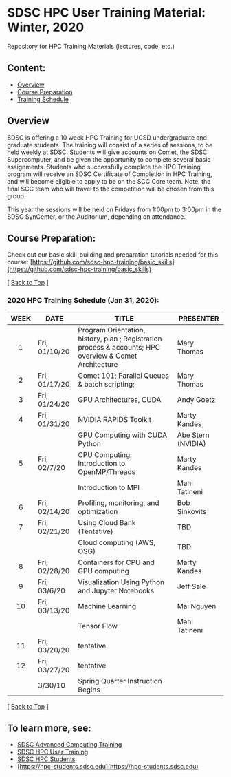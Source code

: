 # SDSC HPC User Training Material:  Winter, 2020
Repository for HPC Training Materials (lectures, code, etc.)

## Content:<a name="top">
* [Overview](#overview)
* [Course Preparation](#prep)
* [Training Schedule](#sched)
  
## Overview<a name="overview">
SDSC is offering a 10 week HPC Training for UCSD undergraduate and graduate students. The training will consist of a series of sessions, to be held weekly at SDSC. Students will give accounts on Comet, the SDSC Supercomputer, and be given the opportunity to complete several basic assignments. Students who successfully complete the HPC Training program will receive an SDSC Certificate of Completion in HPC Training, and will become eligible to apply to be on the SCC Core team. Note: the final SCC team who will travel to the competition will be chosen from this group.
  
This year the sessions will be held on Fridays from 1:00pm to 3:00pm in the SDSC SynCenter, or the Auditorium, depending on attendance.


## Course Preparation:<a name="prep">
Check out our basic skill-building and preparation tutorials needed for this course:
[https://github.com/sdsc-hpc-training/basic_skills](https://github.com/sdsc-hpc-training/basic_skills)

 [ [Back to Top](#top) ]

### 2020 HPC Training Schedule (Jan 31, 2020):<a name="sched">

|WEEK|DATE|TITLE|PRESENTER|
|:----:|----------|-------------------|----------------|
|1|Fri, 01/10/20|Program Orientation, history, plan ; Registration process & accounts; HPC overview & Comet Architecture|Mary Thomas|
|2|Fri, 01/17/20|Comet 101; Parallel Queues & batch scripting;|Mary Thomas|
|3|Fri, 01/24/20|GPU Architectures, CUDA|Andy Goetz|
|4|Fri, 01/31/20|NVIDIA RAPIDS Toolkit|Marty Kandes|
|||GPU Computing with CUDA Python|Abe Stern (NVIDIA)|
|5|Fri, 02/7/20|CPU Computing: Introduction to OpenMP/Threads|Marty Kandes|
|||Introduction to MPI|Mahi Tatineni|
|6|Fri, 02/14/20|Profiling, monitoring, and optimization|Bob Sinkovits|
|7|Fri, 02/21/20|Using Cloud Bank (Tentative)|TBD|
|||Cloud computing (AWS, OSG)|TBD|
|8|Fri, 02/28/20|Containers for CPU and GPU computing|Marty Kandes|
|9|Fri, 03/6/20|Visualization Using Python and Jupyter Notebooks|Jeff Sale|
|10|Fri, 03/13/20|Machine Learning|Mai Nguyen|
|||Tensor Flow|Mahi Tatineni|
|11|Fri, 03/20/20|tentative||
|12|Fri, 03/27/20|tentative||
||3/30/10|Spring Quarter Instruction Begins||

[ [Back to Top](#top) ]

## To learn more, see:<a name="learn-more"> 
* [SDSC Advanced Computing Training](https://www.sdsc.edu/education_and_training/training_hpc.html)
* [SDSC HPC User Training](https://www.sdsc.edu/education_and_training/training/index.html)
* [SDSC HPC Students](https://www.sdsc.edu/education_and_training/hpc_students.html)
* [https://hpc-students.sdsc.edu](https://hpc-students.sdsc.edu)
